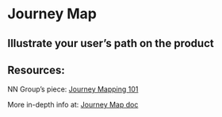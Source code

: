 # Journey Map

## Illustrate your user’s path on the product

## Resources:

NN Group’s piece: [Journey Mapping 101](https://www.nngroup.com/articles/journey-mapping-101/)

More in-depth info at: [Journey Map doc](https://docs.google.com/document/d/1gnIWT2_d83I1PgzF6ssihU7RuXsSBAcBmKV1nq3kynQ/edit?usp=sharing)
